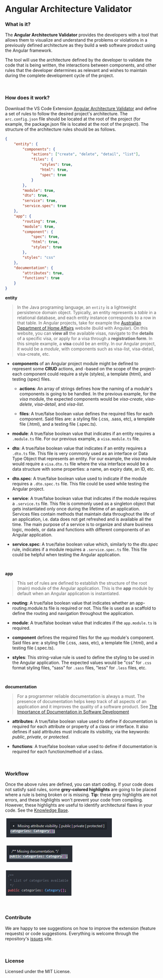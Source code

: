 # Angular Architecture Validator

### What is it?

The **Angular Architecture Validator** provides the developers with a tool that allows them to visualize and understand the problems or violations in a previously defined architecture as they build a web software product using the Angular framework.

The tool will use the architecture defined by the developer to validate the code that is being written, the interactions between components, and other rules that the developer determines as relevant and wishes to maintain during the complete development cycle of the project.

<br/>

### How does it work?

Download the VS Code Extension [Angular Architecture Validator](https://marketplace.visualstudio.com/items?itemName=AngularArchitecturePersonal.angular-architecture) and define a set of rules to follow the desired project's architecture. The `arc.config.json` file should be located at the root of the project (for example, the package.json file is located at the root of the project). The structure of the architecture rules should be as follows.

```json
{
	"entity": {
		"components": {
			"actions": ["create", "delete", "detail", "list"],
			"files": {
				"styles": true,
				"html": true,
				"spec": true
			}
		},
		"module": true,
		"dto": true,
		"service": true,
		"service.spec": true
	},
	"app": {
		"routing": true,
		"module": true,
		"component": {
			"spec": true,
			"html": true,
			"styles": true
		},
		"styles": "css"
	},
	"documentation": {
		"attributes": true,
		"functions": true
	}
}
```

**entity**

> In the Java programing language, an `entity` is a lightweight persistence domain object. Typically, an entity represents a _table_ in a relational database, and each entity instance corresponds to a row in that table. In Angular projects, take for example the [Australian Department of Home Affairs](https://immi.homeaffairs.gov.au/) website (build with Angular). On this website, you can **view all** the available visas, navigate to the **details** of a specific visa, or apply for a visa through a **registration form**. In this simple example, a **visa** could be an entity. In our Angular project, it would be a _module_, with components such as visa-list, visa-detail, visa-create, etc.

-   **components** of an Angular project module might be defined to represent some **CRUD** actions, and -based on the scope of the project- each component could require a style (styles), a template (html), and testing (spec) files.

    -   **actions**: An array of strings defines how the naming of a module's components is going to be handled. In the previous example, for the _visa_ module, the expected components would be _visa-create_, _visa-delete_, _visa-detail_, and _visa-list_.

    -   **files**: A true/false boolean value defines the required files for each component. Said files are: a styling file (.css, .sass, etc), a template file (.html), and a testing file (.spec.ts).

-   **module**: A true/false boolean value that indicates if an entity requires a `.module.ts` file. For our previous example, a `visa.module.ts` file.

-   **dto**: A true/false boolean value that indicates if an entity requires a `.dto.ts` file. This file is very commonly used as an interface or Data Type Object that represents an entity. For our example, the _visa_ module would require a `visa.dto.ts` file where the visa interface would be a data structure with some properties: a name, an expiry date, an ID, etc.

-   **dto.spec**: A true/false boolean value used to indicate if the module requires a `.dto.spec.ts` file. This file could be used while testing the Angular project.

-   **service**: A true/false boolean value that indicates if the module requires a `.service.ts` file. This file is commonly used as a singleton object that gets instantiated only once during the lifetime of an application. Services files contain methods that maintain data throughout the life of an application, i.e. data does not get refreshed and is available all the time. The main purpose of a service is to organize and share business logic, models, or data and functions with different components of an Angular application.

-   **service.spec**: A true/false boolean value which, similarly to the _dto.spec_ rule, indicates if a module requires a `.service.spec.ts` file. This file could be helpful when testing the Angular application.

<br/>

**app**

> This set of rules are defined to establish the structure of the root (main) module of the Angular application. This is the **app** module by default when an Angular application is instantiated.

-   **routing**: A true/false boolean value that indicates whether an app-routing.module.ts file is required or not. This file is used as a scaffold to define the routing and navigation throughout the application.

-   **module**: A true/false boolean value that indicates if the `app.module.ts` is required.

-   **component** defines the required files for the `app` module's component. Said files are: a styling file (.css, .sass, etc), a template file (.html), and a testing file (.spec.ts).

-   **styles**: This string-value rule is used to define the styling to be used in the Angular application. The expected values would be "css" for `.css` format styling files, "sass" for `.sass` files, "less" for `.less` files, etc.

<br/>

**documentation**

> For a programmer reliable documentation is always a must. The presence of documentation helps keep track of all aspects of an application and it improves the quality of a software product. See [The Importance of Documentation in Software Development](https://filtered.com/blog/post/project-management/the-importance-of-documentation-in-software-development#:~:text=For%20a%20programmer%20reliable%20documentation,knowledge%20transfer%20to%20other%20developers.)

-   **attributes**: A true/false boolean value used to define if documentation is required for each attribute or property of a class or interface. It also defines if said attributes must indicate its visibility, via the keywords: _public_, _private_, or _protected_.

-   **functions**: A true/false boolean value used to define if documentation is required for each function/method of a class.

<br/>

### Workflow

Once the above rules are defined, you can start coding. If your code does not satisfy said rules, some **grey-colored highlights** are going to be placed where a rule is being broken or is missing. **Tip**: these grey highlights are not errors, and these highlights won't prevent your code from compiling. However, these highlights are useful to identify architectural flaws in your code. See the [Knowledge Base](https://self-software-evolution-lab.github.io/AngularArchitectureValidator/).

![alt text][r10-1]

![alt text][r10-2]

![alt text][r10-solved]

[r10-1]: images/r10-1.png 'Missing attribute visibility warning.'
[r10-2]: images/r10-2.png 'Missing documentation warning.'
[r10-solved]: images/r10-solved.png 'R10 Solved.'

<br/>

### Contribute

We are happy to see suggestions on how to improve the extension (feature requests) or code suggestions. Everything is welcome through the repository's [issues](https://github.com/SELF-Software-Evolution-Lab/AngularArchitectureValidator/issues) site.

<br/>

### License

Licensed under the MIT License.
